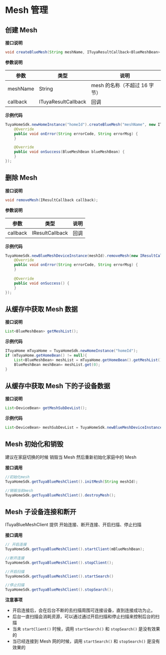 # Mesh 管理
##  创建 Mesh

**接口说明**
```java
void createBlueMesh(String meshName, ITuyaResultCallback<BlueMeshBean> callback);
```
**参数说明**

|参数|类型|说明|
|--|--|--|
|meshName|String|mesh 的名称（不超过 16 字节）|
|callback|ITuyaResultCallback|回调|

**示例代码**

``` java
TuyaHomeSdk.newHomeInstance("homeId").createBlueMesh("meshName", new ITuyaResultCallback<BlueMeshBean>() {
    @Override
    public void onError(String errorCode, String errorMsg) {
    }

    @Override	
    public void onSuccess(BlueMeshBean blueMeshBean) {
    }
});
```

## 删除 Mesh

**接口说明**

```java
void removeMesh(IResultCallback callback);
```
**参数说明**

|参数|类型|说明|
|--|--|--|
|callback|IResultCallback|回调|


**示例代码**

```java
TuyaHomeSdk.newBlueMeshDeviceInstance(meshId).removeMesh(new IResultCallback() {
    @Override
    public void onError(String errorCode, String errorMsg) {
    }
	
    @Override
    public void onSuccess() {
    }
});

```

## 从缓存中获取 Mesh 数据
**接口说明**

```java
List<BlueMeshBean> getMeshList();
```
**示例代码**
```java
ITuyaHome mTuyaHome = TuyaHomeSdk.newHomeInstance("homeId");
if (mTuyaHome.getHomeBean() != null){
	List<BlueMeshBean> meshList = mTuyaHome.getHomeBean().getMeshList();
	BlueMeshBean meshBean= meshList.get(0);
}            
```

## 从缓存中获取 Mesh 下的子设备数据
**接口说明**

```java
List<DeviceBean> getMeshSubDevList();
```
**示例代码**

```java
List<DeviceBean> meshSubDevList = TuyaHomeSdk.newBlueMeshDeviceInstance("meshId").getMeshSubDevList();
```


## Mesh 初始化和销毁
建议在家庭切换的时候 销毁当 Mesh  然后重新初始化家庭中的 Mesh

**接口调用**

```java
//初始化mesh
TuyaHomeSdk.getTuyaBlueMeshClient().initMesh(String meshId);       

//销毁当前mesh
TuyaHomeSdk.getTuyaBlueMeshClient().destroyMesh();       
```


## Mesh 子设备连接和断开
ITuyaBlueMeshClient 提供 开始连接、断开连接、开启扫描、停止扫描

**接口调用**

```java
// 开启连接
TuyaHomeSdk.getTuyaBlueMeshClient().startClient(mBlueMeshBean);

//断开连接
TuyaHomeSdk.getTuyaBlueMeshClient().stopClient();

//开启扫描
TuyaHomeSdk.getTuyaBlueMeshClient().startSearch()

//停止扫描
TuyaHomeSdk.getTuyaBlueMeshClient().stopSearch();

```

**注意事项** 

 -  开启连接后，会在后台不断的去扫描周围可连接设备，直到连接成功为止。
 -  后台一直扫描会消耗资源，可以通过通过开启扫描和停止扫描来控制后台的扫描
 -  当未 `startClient()` 时候，调用 `startSearch()` 和 `stopSearch()` 是没有效果的
 -  当已经连接到 Mesh 网的时候，调用 `startSearch()` 和 `stopSearch()` 是没有效果的

